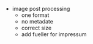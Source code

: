 - image post processing
  - one format
  - no metadate
  - correct size
  - add fueller for impressum